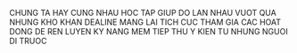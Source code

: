 CHUNG TA HAY CUNG NHAU HOC TAP GIUP DO LAN NHAU VUOT QUA NHUNG KHO KHAN DEALINE MANG LAI
TICH CUC THAM GIA CAC HOAT DONG DE REN LUYEN KY NANG MEM 
TIEP THU Y KIEN TU NHUNG NGUOI DI TRUOC